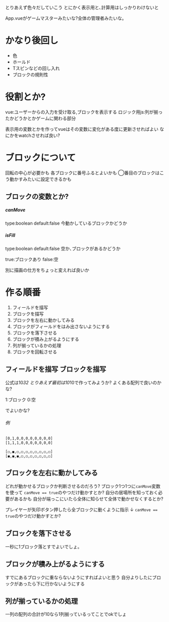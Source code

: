 とりあえず色々だしていこう
とにかく表示用と､計算用はしっかりわけないと

App.vueがゲームマスターみたいな?全体の管理者みたいな｡


# かなり後回し
* 色 
* ホールド
* Tスピンなどの回し入れ
* ブロックの規則性

# 役割とか?
vue:ユーザーからの入力を受け取る,ブロックを表示する
ロジック用js:列が揃ったかどうかとかゲームに関わる部分

表示用の変数とかを作ってvueはその変数に変化がある度に更新させればよい
なにかをwatchさせれば良い?

# ブロックについて
回転の中心が必要かも
各ブロックに番号ふるとよいかも
    ◯番目のブロックはこう動かすみたいに設定できるかも


## ブロックの変数とか?


##### canMove 
type:boolean 
default:false
今動かしているブロックかどうか

##### isFill
type:boolean
default:false
空か､ブロックがあるかどうか

true:ブロックあり
false:空

別に描画の仕方をちょっと変えれば良いか


# 作る順番
1. フィールドを描写
1. ブロックを描写
1. ブロックを左右に動かしてみる
1. ブロックがフィールドをはみ出さないようにする
1. ブロックを落下させる
1. ブロックが積み上がるようにする
1. 列が揃っているかの処理
1. ブロックを回転させる


## フィールドを描写 ブロックを描写
公式は10*32
とりあえず最初は10*10で作ってみようか?
よくある配列で良いのかな?

1:ブロック
0:空

でよいかな?
###### 例
```
[0,1,0,0,0,0,0,0,0,0]
[1,1,1,0,0,0,0,0,0,0]
```

```
[◻,◼,◻,◻,◻,◻,◻,◻,◻,◻]
[◼,◼,◼,◻,◻,◻,◻,◻,◻,◻]
```

## ブロックを左右に動かしてみる
どれが動かせるブロックか判断させるのだろう?
ブロック1つ1つに`canMove`変数を使って
`canMove == true`のやつだけ動かすとか?
自分の居場所を知っておく必要があるかも
自分が端っこにいたら全体に知らせて全体で動かせなくするとか?

プレイヤーが矢印ボタン押したら全ブロックに動くように指示
↓
`canMove == true`のやつだけ動かすとか?



## ブロックを落下させる
一秒に1ブロック落とすでよいでしょ｡

## ブロックが積み上がるようにする
すでにあるブロックに重ならないようにすればよいと思う
自分よりしたにブロックがあったら下に行かないようにする

## 列が揃っているかの処理
一列の配列の合計が10なら1列揃っているってことでokでしょ